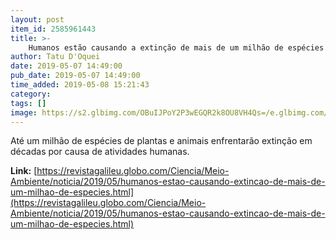 ```yaml
---
layout: post
item_id: 2585961443
title: >-
    Humanos estão causando a extinção de mais de um milhão de espécies
author: Tatu D'Oquei
date: 2019-05-07 14:49:00
pub_date: 2019-05-07 14:49:00
time_added: 2019-05-08 15:21:43
category: 
tags: []
image: https://s2.glbimg.com/OBuIJPoY2P3wEGQR2k8OU8VH4Qs=/e.glbimg.com/og/ed/f/original/2019/05/07/landscape-grass-field-farm-meadow-prairie-countryside-cattle-herd-farming-pasture-grazing-livestock-ranch-mammal-agriculture-milk-savanna-plain-farmland-cows-grassland-animals-plateau-domestic-habitat-ecosystem-da.jpg
---
```


Até um milhão de espécies de plantas e animais enfrentarão extinção em décadas por causa de atividades humanas.

**Link:** [https://revistagalileu.globo.com/Ciencia/Meio-Ambiente/noticia/2019/05/humanos-estao-causando-extincao-de-mais-de-um-milhao-de-especies.html](https://revistagalileu.globo.com/Ciencia/Meio-Ambiente/noticia/2019/05/humanos-estao-causando-extincao-de-mais-de-um-milhao-de-especies.html)

